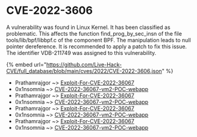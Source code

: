 # CVE-2022-3606

A vulnerability was found in Linux Kernel. It has been classified as problematic. This affects the function find_prog_by_sec_insn of the file tools/lib/bpf/libbpf.c of the component BPF. The manipulation leads to null pointer dereference. It is recommended to apply a patch to fix this issue. The identifier VDB-211749 was assigned to this vulnerability.

{% embed url="https://github.com/Live-Hack-CVE/full_database/blob/main/cves/2022/CVE-2022-3606.json" %}


* Prathamrajgor ~> [Exploit-For-CVE-2022-36067](https://www.alice-snow.ru/2022/database/cve-2022-3606/exploit-for-cve-2022-36067-prathamrajgor)
* 0x1nsomnia ~> [CVE-2022-36067-vm2-POC-webapp](https://www.alice-snow.ru/2022/database/cve-2022-3606/cve-2022-36067-vm2-poc-webapp-0x1nsomnia)
* Prathamrajgor ~> [Exploit-For-CVE-2022-36067](https://www.alice-snow.ru/2022/database/cve-2022-3606/exploit-for-cve-2022-36067-prathamrajgor)
* 0x1nsomnia ~> [CVE-2022-36067-vm2-POC-webapp](https://www.alice-snow.ru/2022/database/cve-2022-3606/cve-2022-36067-vm2-poc-webapp-0x1nsomnia)
* Prathamrajgor ~> [Exploit-For-CVE-2022-36067](https://www.alice-snow.ru/2022/database/cve-2022-3606/exploit-for-cve-2022-36067-prathamrajgor)
* 0x1nsomnia ~> [CVE-2022-36067-vm2-POC-webapp](https://www.alice-snow.ru/2022/database/cve-2022-3606/cve-2022-36067-vm2-poc-webapp-0x1nsomnia)
* Prathamrajgor ~> [Exploit-For-CVE-2022-36067](https://www.alice-snow.ru/2022/database/cve-2022-3606/exploit-for-cve-2022-36067-prathamrajgor)
* 0x1nsomnia ~> [CVE-2022-36067-vm2-POC-webapp](https://www.alice-snow.ru/2022/database/cve-2022-3606/cve-2022-36067-vm2-poc-webapp-0x1nsomnia)